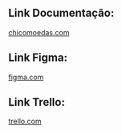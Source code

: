 ## Link Documentação:
[chicomoedas.com](https://docs.google.com/document/d/1lib0fNVb99Jqf09HwvgoJilDO-NkkHy6RlJDz7yx0O0/edit?usp=sharing)
## Link Figma:
[figma.com](https://www.figma.com/design/mXNIdHNQCzI8XqJJEOmSsU/Projeto-Dev-Mobile?node-id=0-1&t=xOuRKRY11DTo4Sdy-0)
## Link Trello:
[trello.com](https://trello.com/b/RjL324Oy)
